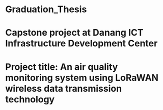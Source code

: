 # Graduation_Thesis
# Capstone project at Danang ICT Infrastructure Development Center
# Project title: An air quality monitoring system using LoRaWAN wireless data transmission technology 
